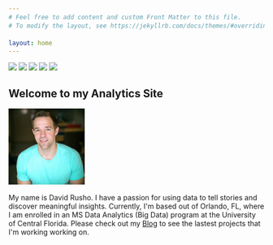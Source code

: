 ```yaml
---
# Feel free to add content and custom Front Matter to this file.
# To modify the layout, see https://jekyllrb.com/docs/themes/#overriding-theme-defaults

layout: home
---
```


[<img src="https://img.shields.io/badge/Github_Blog-%23ffa64d.svg?&style=flat&logo=&logoColor=" />](https://drusho.github.io/blog) [<img src="https://img.shields.io/badge/github-%23181717.svg?&style=flat&logo=github&logoColor=white" />](https://github.com/drusho)  [<img src ="https://img.shields.io/badge/Twitter-1DA1F2?flat&logo=twitter&logoColor=white">](https://twitter.com/drusho)  [<img src="https://img.shields.io/badge/tableau-%23ff4d4d.svg?&style=flat&logo=tableau&logoColor=white">](https://public.tableau.com/app/profile/drusho) [<img src="https://img.shields.io/badge/linkedin-%230A66C2.svg?&style=flat=linkedin&logoColor=white" />](https://linkedin.com/in/davidrusho)

## Welcome to my Analytics Site


<img src="https://github.com/drusho/blog/blob/master/assets/headshot.jpg?raw=true"  height="150" >

<br>

My name is David Rusho.  I have a passion for using data to tell stories and discover meaningful insights. Currently, I'm based out of Orlando, FL, where I am enrolled in an MS Data Analytics (Big Data) program at the University of Central Florida.  Please check out my [Blog](https://drusho.github.io/blog) to see the lastest projects that I'm working working on.
